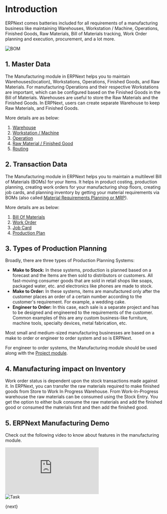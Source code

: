 <!-- add-breadcrumbs -->
# Introduction

ERPNext comes batteries included for all requirements of a manufacturing business like maintaining Warehouses, Workstation / Machine, Operations, Finished Goods, Raw Materials, Bill of Materials tracking, Work Order planning and execution, procurement, and a lot more.

<img class="screenshot" alt="BOM" src="{{docs_base_url}}/assets/img/manufacturing/onboarding.png">

## 1. Master Data

The Manufacturing module in ERPNext helps you to maintain Warehouses(location), Workstations, Operations, Finished Goods, and Raw Materials. For manufacturing Operations and their respective Workstations are important, which can be configured based on the Finished Goods in the Bill of Materials. Warehouses are useful to store the Raw Materials and the Finished Goods. In ERPNext, users can create separate Warehouse to keep Raw Materials, and Finished Goods.

More details are as below:

1. [Warehouse](/docs/v12/user/manual/en/stock/warehouse)
1. [Workstation / Machine](/docs/v12/user/manual/en/manufacturing/workstation)
1. [Operation](/docs/v12/user/manual/en/manufacturing/operation)
1. [Raw Material / Finished Good](/docs/v12/user/manual/en/stock/item)
1. [Routing](/docs/v12/user/manual/en/manufacturing/routing)


## 2. Transaction Data

The Manufacturing module in ERPNext helps you to maintain a multilevel Bill of Materials (BOMs) for your Items. It helps in product costing, production planning, creating work orders for your manufacturing shop floors, creating job cards, and planning inventory by getting your material requirements via BOMs (also called [Material Requirements Planning or MRP](http://erpnext.com/blog/general/what-is-mrp-and-do-yo…)).

More details are as below:

1. [Bill Of Materials](/docs/v12/user/manual/en/manufacturing/bill-of-materials)
1. [Work Order](/docs/v12/user/manual/en/manufacturing/work-order)
1. [Job Card](/docs/v12/user/manual/en/manufacturing/job-card)
1. [Production Plan](/docs/v12/user/manual/en/manufacturing/production-plan)

## 3. Types of Production Planning

Broadly, there are three types of Production Planning Systems:

 * __Make to Stock:__ In these systems, production is planned based on a forecast and the Items are then sold to distributors or customers. All fast-moving consumer goods that are sold in retail shops like soaps, packaged water, etc. and electronics like phones are made to stock.
 * __Make to Order:__ In these systems, items are manufactured only after the customer places an order of a certain number according to the customer's requirement. For example, a wedding cake.
 * __Engineer to Order:__ In this case, each sale is a separate project and has to be designed and engineered to the requirements of the customer. Common examples of this are any custom business-like furniture, machine tools, specialty devices, metal fabrication, etc.

Most small and medium-sized manufacturing businesses are based on a make to order or engineer to order system and so is ERPNext.

For engineer to order systems, the Manufacturing module should be used along with the [Project module](/docs/v12/user/manual/en/projects).

## 4. Manufacturing impact on Inventory

Work order status is dependent upon the stock transactions made against it. In ERPNext, you can transfer the raw materials required to make finished goods from Store to Work In Progress Warehouse. From Work-In-Progress warehouse the raw materials can be consumed using the Stock Entry. You get the option to either bulk consume the raw materials and add the finished good or consumed the materials first and then add the finished good.

## 5. ERPNext Manufacturing Demo

Check out the following video to know about features in the manufacturing module.

<div class="embed-container">
 <iframe src="https://www.youtube.com/embed/xE74wdQU5cc" frameborder="0" allow="autoplay; encrypted-media" allowfullscreen></iframe>
</div>

<img class="screenshot" alt="Task" src="{{docs_base_url}}/assets/img/manufacturing/manufacturing.png">

{next}

